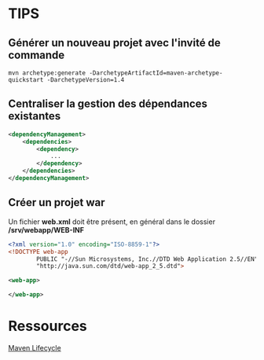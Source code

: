 # TIPS

## Générer un nouveau projet avec l'invité de commande

```shell
mvn archetype:generate -DarchetypeArtifactId=maven-archetype-quickstart -DarchetypeVersion=1.4
```

## Centraliser la gestion des dépendances existantes

```xml
<dependencyManagement>
    <dependencies>
        <dependency>
            ...
        </dependency>
    </dependencies>
</dependencyManagement>
``` 

## Créer un projet war

Un fichier **web.xml** doit être présent, en général dans le dossier **/srv/webapp/WEB-INF**

```xml
<?xml version="1.0" encoding="ISO-8859-1"?>
<!DOCTYPE web-app
        PUBLIC "-//Sun Microsystems, Inc.//DTD Web Application 2.5//EN"
        "http://java.sun.com/dtd/web-app_2_5.dtd">

<web-app>

</web-app>
```

# Ressources

[Maven Lifecycle](https://maven.apache.org/guides/introduction/introduction-to-the-lifecycle.html)

